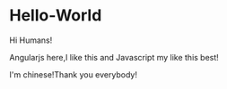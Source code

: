 # Hello-World

Hi Humans!

Angularjs here,I like this and Javascript my like this best!


I'm chinese!Thank you everybody!
